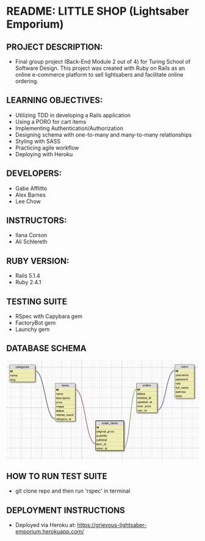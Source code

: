 # README: LITTLE SHOP (Lightsaber Emporium)

## PROJECT DESCRIPTION:
* Final group project (Back-End Module 2 out of 4) for Turing School of Software Design. This project was created with Ruby on Rails as an online e-commerce platform to sell lightsabers and facilitate online ordering.

## LEARNING OBJECTIVES:
  * Utilizing TDD in developing a Rails application
  * Using a PORO for cart items
  * Implementing Authentication/Authorization
  * Designing schema with one-to-many and many-to-many relationships
  * Styling with SASS
  * Practicing agile workflow
  * Deploying with Heroku

## DEVELOPERS:
  * Gabe Afflitto
  * Alex Barnes
  * Lee Chow

## INSTRUCTORS:
  * Ilana Corson
  * Ali Schlereth

## RUBY VERSION:
  * Rails 5.1.4
  * Ruby 2.4.1

## TESTING SUITE
  * RSpec with Capybara gem
  * FactoryBot gem
  * Launchy gem

## DATABASE SCHEMA
  ![alt text](/app/assets/images/little_shop_schema.png)

## HOW TO RUN TEST SUITE
  * git clone repo and then run 'rspec' in terminal

## DEPLOYMENT INSTRUCTIONS
  * Deployed via Heroku at: https://grievous-lightsaber-emporium.herokuapp.com/
